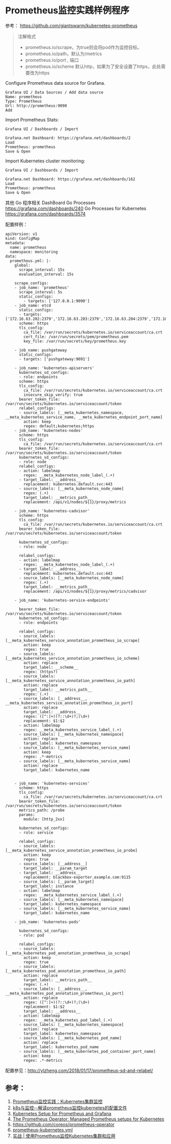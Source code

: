 # Prometheus监控实践样例程序

参考： https://github.com/giantswarm/kubernetes-prometheus


> 注解格式
> * prometheus.io/scrape，为true则会将pod作为监控目标。
> * prometheus.io/path，默认为/metrics
> * prometheus.io/port , 端口
> * prometheus.io/scheme 默认http，如果为了安全设置了https，此处需要改为https

Configure Prometheus data source for Grafana.
```
Grafana UI / Data Sources / Add data source
Name: prometheus
Type: Prometheus
Url: http://prometheus:9090
Add
```

Import Prometheus Stats:

```
Grafana UI / Dashboards / Import

Grafana.net Dashboard: https://grafana.net/dashboards/2
Load
Prometheus: prometheus
Save & Open
```

Import Kubernetes cluster monitoring:

```
Grafana UI / Dashboards / Import

Grafana.net Dashboard: https://grafana.net/dashboards/162
Load
Prometheus: prometheus
Save & Open
```

其他 Go 程序相关 DashBoard
Go Processes https://grafana.com/dashboards/240
Go Processes for Kubernetes  https://grafana.com/dashboards/3574



配置样例：

```
apiVersion: v1
kind: ConfigMap
metadata:
  name: prometheus
  namespace: monitoring
data:
  prometheus.yml: |-
    global:
      scrape_interval: 15s
      evaluation_interval: 15s

    scrape_configs:
    - job_name: 'prometheus'
      scrape_interval: 5s
      static_configs:
        - targets: ['127.0.0.1:9090']
    - job_name: etcd
      static_configs:
      - targets: ['172.16.63.202:2379','172.16.63.203:2379','172.16.63.204:2379','172.16.63.205:2379','172.16.63.206:2379']
      scheme: https
      tls_config:
        ca_file: /var/run/secrets/kubernetes.io/serviceaccount/ca.crt
        cert_file: /var/run/secrets/pem/prometheus.pem
        key_file: /var/run/secrets/key/prometheus.key 

    - job_name: pushgateway
      static_configs:
      - targets: ['pushgateway:9091']

    - job_name: 'kubernetes-apiservers'
      kubernetes_sd_configs:
      - role: endpoints
      scheme: https
      tls_config:
        ca_file: /var/run/secrets/kubernetes.io/serviceaccount/ca.crt
        insecure_skip_verify: true
      bearer_token_file: /var/run/secrets/kubernetes.io/serviceaccount/token
      relabel_configs:
      - source_labels: [__meta_kubernetes_namespace, __meta_kubernetes_service_name, __meta_kubernetes_endpoint_port_name]
        action: keep
        regex: default;kubernetes;https
    - job_name: 'kubernetes-nodes'
      scheme: https
      tls_config:
        ca_file: /var/run/secrets/kubernetes.io/serviceaccount/ca.crt
      bearer_token_file: /var/run/secrets/kubernetes.io/serviceaccount/token
      kubernetes_sd_configs:
      - role: node
      relabel_configs:
      - action: labelmap
        regex: __meta_kubernetes_node_label_(.+)
      - target_label: __address__
        replacement: kubernetes.default.svc:443
      - source_labels: [__meta_kubernetes_node_name]
        regex: (.+)
        target_label: __metrics_path__
        replacement: /api/v1/nodes/${1}/proxy/metrics

    - job_name: 'kubernetes-cadvisor'
      scheme: https
      tls_config:
        ca_file: /var/run/secrets/kubernetes.io/serviceaccount/ca.crt
      bearer_token_file: /var/run/secrets/kubernetes.io/serviceaccount/token

      kubernetes_sd_configs:
      - role: node

      relabel_configs:
      - action: labelmap
        regex: __meta_kubernetes_node_label_(.+)
      - target_label: __address__
        replacement: kubernetes.default.svc:443
      - source_labels: [__meta_kubernetes_node_name]
        regex: (.+)
        target_label: __metrics_path__
        replacement: /api/v1/nodes/${1}/proxy/metrics/cadvisor

    - job_name: 'kubernetes-service-endpoints'

      bearer_token_file: /var/run/secrets/kubernetes.io/serviceaccount/token
      kubernetes_sd_configs:
      - role: endpoints

      relabel_configs:
      - source_labels: [__meta_kubernetes_service_annotation_prometheus_io_scrape]
        action: keep
        regex: true
      - source_labels: [__meta_kubernetes_service_annotation_prometheus_io_scheme]
        action: replace
        target_label: __scheme__
        regex: (https?)
      - source_labels: [__meta_kubernetes_service_annotation_prometheus_io_path]
        action: replace
        target_label: __metrics_path__
        regex: (.+)
      - source_labels: [__address__, __meta_kubernetes_service_annotation_prometheus_io_port]
        action: replace
        target_label: __address__
        regex: ([^:]+)(?::\d+)?;(\d+)
        replacement: $1:$2
      - action: labelmap
        regex: __meta_kubernetes_service_label_(.+)
      - source_labels: [__meta_kubernetes_namespace]
        action: replace
        target_label: kubernetes_namespace
      - source_labels: [__meta_kubernetes_service_name]
        action: keep
        regex: .*-metrics
      - source_labels: [__meta_kubernetes_service_name]
        action: replace
        target_label: kubernetes_name


    - job_name: 'kubernetes-services'
      scheme: https
      tls_config:
        ca_file: /var/run/secrets/kubernetes.io/serviceaccount/ca.crt
      bearer_token_file: /var/run/secrets/kubernetes.io/serviceaccount/token
      metrics_path: /probe
      params:
        module: [http_2xx]

      kubernetes_sd_configs:
      - role: service

      relabel_configs:
      - source_labels: [__meta_kubernetes_service_annotation_prometheus_io_probe]
        action: keep
        regex: true
      - source_labels: [__address__]
        target_label: __param_target
      - target_label: __address__
        replacement: blackbox-exporter.example.com:9115
      - source_labels: [__param_target]
        target_label: instance
      - action: labelmap
        regex: __meta_kubernetes_service_label_(.+)
      - source_labels: [__meta_kubernetes_namespace]
        target_label: kubernetes_namespace
      - source_labels: [__meta_kubernetes_service_name]
        target_label: kubernetes_name

    - job_name: 'kubernetes-pods'

      kubernetes_sd_configs:
      - role: pod

      relabel_configs:
      - source_labels: [__meta_kubernetes_pod_annotation_prometheus_io_scrape]
        action: keep
        regex: true
      - source_labels: [__meta_kubernetes_pod_annotation_prometheus_io_path]
        action: replace
        target_label: __metrics_path__
        regex: (.+)
      - source_labels: [__address__, __meta_kubernetes_pod_annotation_prometheus_io_port]
        action: replace
        regex: ([^:]+)(?::\d+)?;(\d+)
        replacement: $1:$2
        target_label: __address__
      - action: labelmap
        regex: __meta_kubernetes_pod_label_(.+)
      - source_labels: [__meta_kubernetes_namespace]
        action: replace
        target_label: kubernetes_namespace
      - source_labels: [__meta_kubernetes_pod_name]
        action: replace
        target_label: kubernetes_pod_name
      - source_labels: [__meta_kubernetes_pod_container_port_name]
        action: keep
        regex: .*-metrics

```

配置参见：http://ylzheng.com/2018/01/17/prometheus-sd-and-relabel/

## 参考：

1. [Prometheus监控实践：Kubernetes集群监控](https://blog.frognew.com/2017/12/using-prometheus-to-monitor-kubernetes.html#3kubernetes%E9%9B%86%E7%BE%A4%E4%B8%8A%E9%83%A8%E7%BD%B2%E5%BA%94%E7%94%A8%E7%9A%84%E7%9B%91%E6%8E%A7)
1. [k8s与监控--解读prometheus监控kubernetes的配置文件](https://segmentfault.com/a/1190000013230914)
1. [Kubernetes Setup for Prometheus and Grafana](https://github.com/giantswarm/kubernetes-prometheus)
1. [The Prometheus Operator: Managed Prometheus setups for Kubernetes](https://coreos.com/blog/the-prometheus-operator.html)
1. https://github.com/coreos/prometheus-operator
1. [prometheus-kubernetes.yml](https://github.com/prometheus/prometheus/blob/2bd510a63e48ac6bf4971d62199bdb1045c93f1a/documentation/examples/prometheus-kubernetes.yml)
1. [实战 | 使用Prometheus监控Kubernetes集群和应用](https://www.kancloud.cn/huyipow/kubernetes/grafana/grafana/kubernetes-apps_rev1.json)

```

```